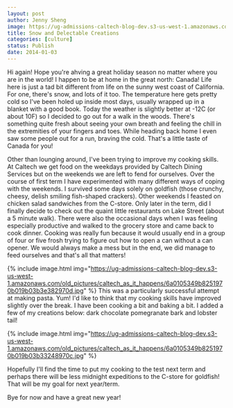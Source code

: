 ```yaml
---
layout: post
author: Jenny Sheng
image: https://ug-admissions-caltech-blog-dev.s3-us-west-1.amazonaws.com/old_pictures/caltech_as_it_happens/6a0105349b8251970b01a3fb2745fb970b.jpg
title: Snow and Delectable Creations
categories: [culture]
status: Publish
date: 2014-01-03
---
```


Hi again! Hope you're ahving a great holiday season no matter where you are in the world!
I happen to be at home in the great north: Canada! Life here is just a tad bit different from life on the sunny west coast of California. For one, there's snow, and lots of it too. The temperature here gets pretty cold so I've been holed up inside most days, usually wrapped up in a blanket with a good book. Today the weather is slightly better at -12C (or about 10F) so I decided to go out for a walk in the woods. There's something quite fresh about seeing your own breath and feeling the chill in the extremities of your fingers and toes. While heading back home I even saw some people out for a run, braving the cold. That's a little taste of Canada for you!

Other than lounging around, I've been trying to improve my cooking skills. At Caltech we get food on the weekdays provided by Caltech Dining Services but on the weekends we are left to fend for ourselves. Over the course of first term I have experimented with many different ways of coping with the weekends. I survived some days solely on goldfish (those crunchy, cheesy, delish smiling fish-shaped crackers). Other weekends I feasted on chicken salad sandwiches from the C-store. Only later in the term, did I finally decide to check out the quaint little restaurants on Lake Street (about a 5 minute walk). There were also the occasional days when I was feeling especially productive and walked to the grocery store and came back to cook dinner. Cooking was really fun because it would usually end in a group of four or five frosh trying to figure out how to open a can without a can opener. We would always make a mess but in the end, we did manage to feed ourselves and that's all that matters!


{% include image.html img="https://ug-admissions-caltech-blog-dev.s3-us-west-1.amazonaws.com/old_pictures/caltech_as_it_happens/6a0105349b8251970b019b03b3e382970d.jpg" %}
This was a particularly successful attempt at making pasta. Yum!
I'd like to think that my cooking skills have improved slightly over the break. I have been cooking a bit and baking a bit. I added a few of my creations below: dark chocolate pomegranate bark and lobster tail!


{% include image.html img="https://ug-admissions-caltech-blog-dev.s3-us-west-1.amazonaws.com/old_pictures/caltech_as_it_happens/6a0105349b8251970b019b03b33248970c.jpg" %}

Hopefully I'll find the time to put my cooking to the test next term and perhaps there will be less midnight expeditions to the C-store for goldfish! That will be my goal for next year/term.

Bye for now and have a great new year!
